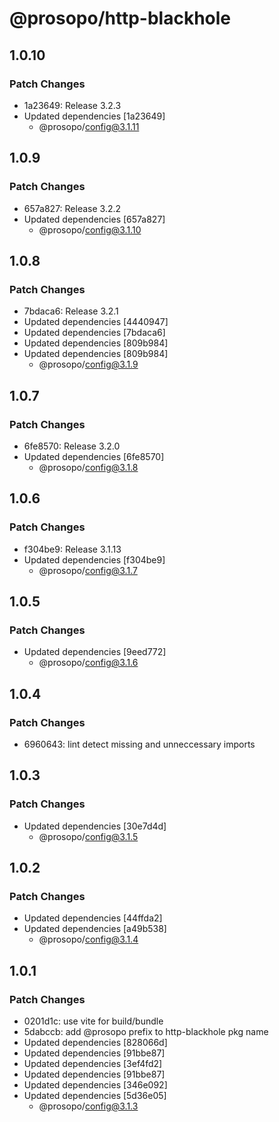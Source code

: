 # @prosopo/http-blackhole

## 1.0.10
### Patch Changes

- 1a23649: Release 3.2.3
- Updated dependencies [1a23649]
  - @prosopo/config@3.1.11

## 1.0.9
### Patch Changes

- 657a827: Release 3.2.2
- Updated dependencies [657a827]
  - @prosopo/config@3.1.10

## 1.0.8
### Patch Changes

- 7bdaca6: Release 3.2.1
- Updated dependencies [4440947]
- Updated dependencies [7bdaca6]
- Updated dependencies [809b984]
- Updated dependencies [809b984]
  - @prosopo/config@3.1.9

## 1.0.7
### Patch Changes

- 6fe8570: Release 3.2.0
- Updated dependencies [6fe8570]
  - @prosopo/config@3.1.8

## 1.0.6
### Patch Changes

- f304be9: Release 3.1.13
- Updated dependencies [f304be9]
  - @prosopo/config@3.1.7

## 1.0.5
### Patch Changes

- Updated dependencies [9eed772]
  - @prosopo/config@3.1.6

## 1.0.4
### Patch Changes

- 6960643: lint detect missing and unneccessary imports

## 1.0.3
### Patch Changes

- Updated dependencies [30e7d4d]
  - @prosopo/config@3.1.5

## 1.0.2
### Patch Changes

- Updated dependencies [44ffda2]
- Updated dependencies [a49b538]
  - @prosopo/config@3.1.4

## 1.0.1
### Patch Changes

- 0201d1c: use vite for build/bundle
- 5dabccb: add @prosopo prefix to http-blackhole pkg name
- Updated dependencies [828066d]
- Updated dependencies [91bbe87]
- Updated dependencies [3ef4fd2]
- Updated dependencies [91bbe87]
- Updated dependencies [346e092]
- Updated dependencies [5d36e05]
  - @prosopo/config@3.1.3
